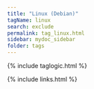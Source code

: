```yaml
---
title: "Linux (Debian)"
tagName: linux
search: exclude
permalink: tag_linux.html
sidebar: mydoc_sidebar
folder: tags
---
```

{% include taglogic.html %}

{% include links.html %}

